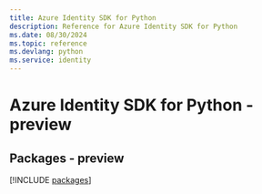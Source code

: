 ```yaml
---
title: Azure Identity SDK for Python
description: Reference for Azure Identity SDK for Python
ms.date: 08/30/2024
ms.topic: reference
ms.devlang: python
ms.service: identity
---
```

# Azure Identity SDK for Python - preview
## Packages - preview
[!INCLUDE [packages](identity-index.md)]